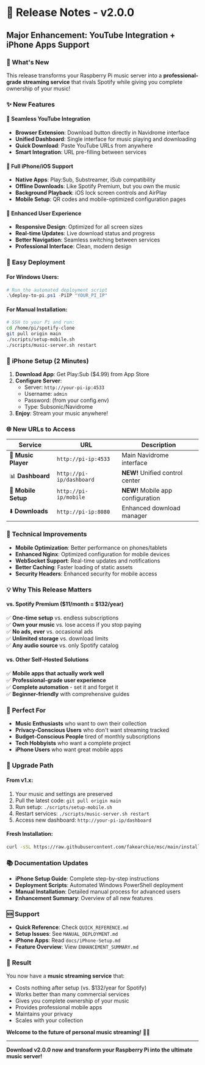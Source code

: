 # 🎵 Release Notes - v2.0.0

## Major Enhancement: YouTube Integration + iPhone Apps Support

### 🚀 What's New

This release transforms your Raspberry Pi music server into a **professional-grade streaming service** that rivals Spotify while giving you complete ownership of your music!

### ✨ New Features

#### 🎵 **Seamless YouTube Integration**
- **Browser Extension**: Download button directly in Navidrome interface
- **Unified Dashboard**: Single interface for music playing and downloading
- **Quick Download**: Paste YouTube URLs from anywhere
- **Smart Integration**: URL pre-filling between services

#### 📱 **Full iPhone/iOS Support**
- **Native Apps**: Play:Sub, Substreamer, iSub compatibility
- **Offline Downloads**: Like Spotify Premium, but you own the music
- **Background Playback**: iOS lock screen controls and AirPlay
- **Mobile Setup**: QR codes and mobile-optimized configuration pages

#### 🔧 **Enhanced User Experience**
- **Responsive Design**: Optimized for all screen sizes
- **Real-time Updates**: Live download status and progress
- **Better Navigation**: Seamless switching between services
- **Professional Interface**: Clean, modern design

### 🚀 **Easy Deployment**

#### For Windows Users:
```powershell
# Run the automated deployment script
.\deploy-to-pi.ps1 -PiIP "YOUR_PI_IP"
```

#### For Manual Installation:
```bash
# SSH to your Pi and run:
cd /home/pi/spotify-clone
git pull origin main
./scripts/setup-mobile.sh
./scripts/music-server.sh restart
```

### 📱 **iPhone Setup (2 Minutes)**

1. **Download App**: Get Play:Sub ($4.99) from App Store
2. **Configure Server**:
   - Server: `http://your-pi-ip:4533`
   - Username: `admin`
   - Password: (from your config.env)
   - Type: Subsonic/Navidrome
3. **Enjoy**: Stream your music anywhere!

### 🌐 **New URLs to Access**

| Service | URL | Description |
|---------|-----|-------------|
| 🎵 **Music Player** | `http://pi-ip:4533` | Main Navidrome interface |
| 📊 **Dashboard** | `http://pi-ip/dashboard` | **NEW!** Unified control center |
| 📱 **Mobile Setup** | `http://pi-ip/mobile` | **NEW!** Mobile app configuration |
| ⬇️ **Downloads** | `http://pi-ip:8080` | Enhanced download manager |

### 🔧 **Technical Improvements**

- **Mobile Optimization**: Better performance on phones/tablets
- **Enhanced Nginx**: Optimized configuration for mobile devices
- **WebSocket Support**: Real-time updates and notifications
- **Better Caching**: Faster loading of static assets
- **Security Headers**: Enhanced security for mobile access

### 💡 **Why This Release Matters**

#### vs. Spotify Premium ($11/month = $132/year)
✅ **One-time setup** vs. endless subscriptions  
✅ **Own your music** vs. lose access if you stop paying  
✅ **No ads, ever** vs. occasional ads  
✅ **Unlimited storage** vs. download limits  
✅ **Any audio source** vs. only Spotify catalog  

#### vs. Other Self-Hosted Solutions
✅ **Mobile apps that actually work well**  
✅ **Professional-grade user experience**  
✅ **Complete automation** - set it and forget it  
✅ **Beginner-friendly** with comprehensive guides  

### 🎯 **Perfect For**

- **Music Enthusiasts** who want to own their collection
- **Privacy-Conscious Users** who don't want streaming tracked
- **Budget-Conscious People** tired of monthly subscriptions
- **Tech Hobbyists** who want a complete project
- **iPhone Users** who want great mobile apps

### 🔄 **Upgrade Path**

#### From v1.x:
1. Your music and settings are preserved
2. Pull the latest code: `git pull origin main`
3. Run setup: `./scripts/setup-mobile.sh`
4. Restart services: `./scripts/music-server.sh restart`
5. Access new dashboard: `http://your-pi-ip/dashboard`

#### Fresh Installation:
```bash
curl -sSL https://raw.githubusercontent.com/fakearchie/msc/main/install.sh | bash
```

### 📚 **Documentation Updates**

- **iPhone Setup Guide**: Complete step-by-step instructions
- **Deployment Scripts**: Automated Windows PowerShell deployment
- **Manual Installation**: Detailed manual process for advanced users
- **Enhancement Summary**: Overview of all new features

### 🆘 **Support**

- **Quick Reference**: Check `QUICK_REFERENCE.md`
- **Setup Issues**: See `MANUAL_DEPLOYMENT.md`
- **iPhone Apps**: Read `docs/iPhone-Setup.md`
- **Feature Overview**: View `ENHANCEMENT_SUMMARY.md`

### 🎉 **Result**

You now have a **music streaming service** that:
- Costs nothing after setup (vs. $132/year for Spotify)
- Works better than many commercial services
- Gives you complete ownership of your music
- Provides professional mobile apps
- Maintains your privacy
- Scales with your collection

**Welcome to the future of personal music streaming!** 🚀🎵

---

**Download v2.0.0 now and transform your Raspberry Pi into the ultimate music server!**
